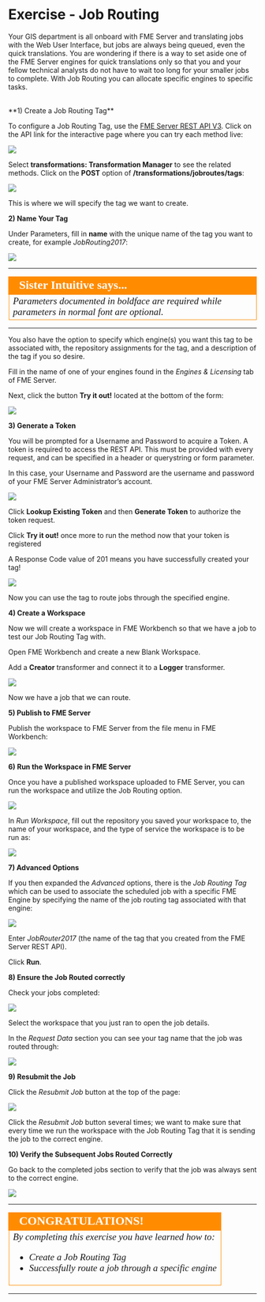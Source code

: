 # Exercise - Job Routing #

Your GIS department is all onboard with FME Server and translating jobs with the Web User Interface, but jobs are always being queued, even the quick translations. You are wondering if there is a way to set aside one of the FME Server engines for quick translations only so that you and your fellow technical analysts do not have to wait too long for your smaller jobs to complete. With Job Routing you can allocate specific engines to specific tasks.


<br>
**1) Create a Job Routing Tag**

To configure a Job Routing Tag, use the [FME Server REST API V3](https://docs.safe.com/fme/html/FME_REST/apidoc/v3/index.html). Click on the API link for the interactive page where you can try each method live:

![](./Images/3.401.RESTAPI_pageLink.png)

Select **transformations: Transformation Manager** to see the related methods. Click on the **POST** option of **/transformations/jobroutes/tags**:

![](./Images/3.402.JobRouting_APIPost.png)

This is where we will specify the tag we want to create.

**2) Name Your Tag**

Under Parameters, fill in **name** with the unique name of the tag you want to create, for example *JobRouting2017*:

![](./Images/3.403.JobRouting_APIPostParameters.png)

---

<!--Sister Intuitive says...--> 

<table style="border-spacing: 0px">
<tr>
<td style="vertical-align:middle;background-color:darkorange;border: 2px solid darkorange">
<i class="fa fa-bolt fa-lg fa-pull-left fa-fw" style="color:white;padding-right: 12px;vertical-align:text-top"></i>
<span style="color:white;font-size:x-large;font-weight: bold;font-family:serif">Sister Intuitive says...</span>
</td>
</tr>

<tr>
<td style="border: 1px solid darkorange">
<span style="font-family:serif; font-style:italic; font-size:larger">
Parameters documented in boldface are required while parameters in normal font are optional.
</span>
</td>
</tr>
</table>

---

You also have the option to specify which engine(s) you want this tag to be associated with, the repository assignments for the tag, and a description of the tag if you so desire.

Fill in the name of one of your engines found in the *Engines & Licensing* tab of FME Server.

Next, click the button **Try it out!** located at the bottom of the form:

![](./Images/3.404.JobRouting_APIPost1.png)

**3) Generate a Token**

You will be prompted for a Username and Password to acquire a Token. A token is required to access the REST API. This must be provided with every request, and can be specified in a header or querystring or form parameter.

In this case, your Username and Password are the username and password of your FME Server Administrator’s account.

![](./Images/3.405.JobRouting_APIGetParameters2.png)

Click **Lookup Existing Token** and then **Generate Token** to authorize the token request.

Click **Try it out!** once more to run the method now that your token is registered

A Response Code value of 201 means you have successfully created your tag!

![](./Images/3.406.JobRouting_APIPostPrintOut.png)

Now you can use the tag to route jobs through the specified engine.

**4) Create a Workspace**

Now we will create a workspace in FME Workbench so that we have a job to test our Job Routing Tag with.

Open FME Workbench and create a new Blank Workspace.

Add a **Creator** transformer and connect it to a **Logger** transformer.

![](./Images/3.407.jobRouting_workspace1.png)

Now we have a job that we can route.

**5) Publish to FME Server**

Publish the workspace to FME Server from the file menu in FME Workbench:

![](./Images/3.408.publishToServer.png)

**6) Run the Workspace in FME Server**

Once you have a published workspace uploaded to FME Server, you can run the workspace and utilize the Job Routing option.

![](./Images/3.409.RunJob.png)

In *Run Workspace*, fill out the repository you saved your workspace to, the name of your workspace, and the type of service the workspace is to be run as: 

![](./Images/3.410.runWorkspace.png)

**7) Advanced Options**

If you then expanded the *Advanced* options, there is the *Job Routing Tag* which can be used to associate the scheduled job with a specific FME Engine by specifying the name of the job routing tag associated with that engine:

![](./Images/3.411.runWorkspaceAdvancedOptions.png)

Enter *JobRouter2017* (the name of the tag that you created from the FME Server REST API).

Click **Run**.

**8) Ensure the Job Routed correctly**

Check your jobs completed:

![](./Images/3.412.Job_Completed_area.png)

Select the workspace that you just ran to open the job details.

In the *Request Data* section you can see your tag name that the job was routed through: 

![](./Images/3.413.jobRouting_finalCheck.png)

**9) Resubmit the Job**

Click the *Resubmit Job* button at the top of the page:

![](./Images/3.414.JobRouting_resubmitButton.png)

Click the *Resubmit Job* button several times; we want to make sure that every time we run the workspace with the Job Routing Tag that it is sending the job to the correct engine.

**10) Verify the Subsequent Jobs Routed Correctly**

Go back to the completed jobs section to verify that the job was always sent to the correct engine.

![](./Images/3.415.JobRouting_engineCheck.png)

---

<!--Exercise Congratulations Section--> 

<table style="border-spacing: 0px">
<tr>
<td style="vertical-align:middle;background-color:darkorange;border: 2px solid darkorange">
<i class="fa fa-thumbs-o-up fa-lg fa-pull-left fa-fw" style="color:white;padding-right: 12px;vertical-align:text-top"></i>
<span style="color:white;font-size:x-large;font-weight: bold;font-family:serif">CONGRATULATIONS!</span>
</td>
</tr>

<tr>
<td style="border: 1px solid darkorange">
<span style="font-family:serif; font-style:italic; font-size:larger">
By completing this exercise you have learned how to:
<br>
<ul><li>Create a Job Routing Tag</li>
<li>Successfully route a job through a specific engine</li>
</ul>
</span>
</td>
</tr>
</table>

---

